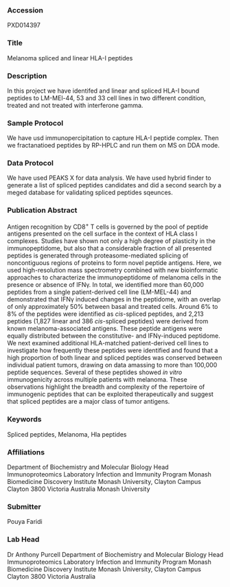 ### Accession
PXD014397

### Title
Melanoma spliced and linear HLA-I peptides

### Description
In this project we have identifed and linear and spliced HLA-I bound peptides to LM-MEl-44, 53 and 33 cell lines in two different condition, treated and not treated with interferone gamma.

### Sample Protocol
We have usd immunopercipitation to capture HLA-I peptide complex. Then we fractanatioed peptides by RP-HPLC and run them on MS on DDA mode.

### Data Protocol
We have used PEAKS X for data analysis. We have used hybrid finder to generate a list of spliced peptides candidates and did a second search by a meged database for validating spliced peptides sqeunces.

### Publication Abstract
Antigen recognition by CD8<sup>+</sup> T cells is governed by the pool of peptide antigens presented on the cell surface in the context of HLA class I complexes. Studies have shown not only a high degree of plasticity in the immunopeptidome, but also that a considerable fraction of all presented peptides is generated through proteasome-mediated splicing of noncontiguous regions of proteins to form novel peptide antigens. Here, we used high-resolution mass spectrometry combined with new bioinformatic approaches to characterize the immunopeptidome of melanoma cells in the presence or absence of IFN&#x3b3;. In total, we identified more than 60,000 peptides from a single patient-derived cell line (LM-MEL-44) and demonstrated that IFN&#x3b3; induced changes in the peptidome, with an overlap of only approximately 50% between basal and treated cells. Around 6% to 8% of the peptides were identified as <i>cis</i>-spliced peptides, and 2,213 peptides (1,827 linear and 386 <i>cis</i>-spliced peptides) were derived from known melanoma-associated antigens. These peptide antigens were equally distributed between the constitutive- and IFN&#x3b3;-induced peptidome. We next examined additional HLA-matched patient-derived cell lines to investigate how frequently these peptides were identified and found that a high proportion of both linear and spliced peptides was conserved between individual patient tumors, drawing on data amassing to more than 100,000 peptide sequences. Several of these peptides showed <i>in vitro</i> immunogenicity across multiple patients with melanoma. These observations highlight the breadth and complexity of the repertoire of immunogenic peptides that can be exploited therapeutically and suggest that spliced peptides are a major class of tumor antigens.

### Keywords
Spliced peptides, Melanoma, Hla peptides

### Affiliations
Department of Biochemistry and Molecular Biology Head Immunoproteomics Laboratory Infection and Immunity Program Monash Biomedicine Discovery Institute Monash University, Clayton Campus Clayton 3800 Victoria Australia
Monash University

### Submitter
Pouya Faridi

### Lab Head
Dr Anthony Purcell
Department of Biochemistry and Molecular Biology Head Immunoproteomics Laboratory Infection and Immunity Program Monash Biomedicine Discovery Institute Monash University, Clayton Campus Clayton 3800 Victoria Australia


